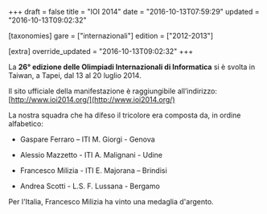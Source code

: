 +++
draft = false
title = "IOI 2014"
date = "2016-10-13T07:59:29"
updated = "2016-10-13T09:02:32"

[taxonomies]
gare = ["internazionali"]
edition = ["2012-2013"]

[extra]
override_updated = "2016-10-13T09:02:32"
+++

La **26° edizione delle Olimpiadi Internazionali di Informatica** si è svolta in Taiwan, a Tapei, dal 13 al 20 luglio 2014.

Il sito ufficiale della manifestazione è raggiungibile all’indirizzo: [http://www.ioi2014.org/](http://www.ioi2014.org/)

La nostra squadra che ha difeso il tricolore era composta da, in ordine alfabetico:

- Gaspare Ferraro – ITI M. Giorgi - Genova

- Alessio Mazzetto - ITI A. Malignani - Udine

- Francesco Milizia - ITI E. Majorana – Brindisi

- Andrea Scotti - L.S. F. Lussana - Bergamo

Per l'Italia, Francesco Milizia ha vinto una medaglia d'argento.

